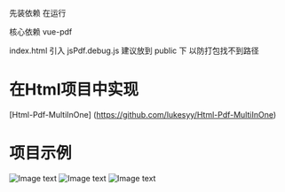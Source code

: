 
先装依赖 在运行   

核心依赖 vue-pdf

index.html 引入 jsPdf.debug.js 建议放到 public 下 以防打包找不到路径

# 在Html项目中实现
[Html-Pdf-MultiInOne] (https://github.com/lukesyy/Html-Pdf-MultiInOne)

# 项目示例
![Image text](https://github.com/lukesyy/Vue-PdfMultiInOne/blob/main/public/imgs/1.png)
![Image text](https://github.com/lukesyy/Vue-PdfMultiInOne/blob/main/public/imgs/2.png)
![Image text](https://github.com/lukesyy/Vue-PdfMultiInOne/blob/main/public/imgs/3.png)
